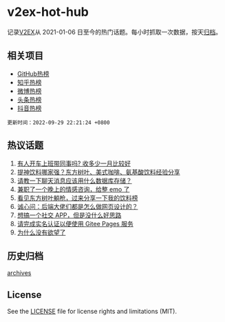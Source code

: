 # v2ex-hot-hub

 记录[V2EX](https://www.v2ex.com/)从 2021-01-06 日至今的热门话题。每小时抓取一次数据，按天[归档](archives)。
 
 ## 相关项目

- [GitHub热榜](https://github.com/lonnyzhang423/github-hot-hub)
- [知乎热榜](https://github.com/lonnyzhang423/zhihu-hot-hub)
- [微博热榜](https://github.com/lonnyzhang423/weibo-hot-hub)
- [头条热榜](https://github.com/lonnyzhang423/toutiao-hot-hub)
- [抖音热榜](https://github.com/lonnyzhang423/douyin-hot-hub)


 `更新时间：2022-09-29 22:21:24 +0800`

## 热议话题

1. [有人开车上班带同事吗? 收多少一月比较好](https://www.v2ex.com/t/883740)
1. [提神饮料哪家强？东方树叶、美式咖啡、氨基酸饮料经验分享](https://www.v2ex.com/t/883794)
1. [请教一下聊天消息应该用什么数据库存储？](https://www.v2ex.com/t/883731)
1. [兼职了一个晚上的情感咨询，给整 emo 了](https://www.v2ex.com/t/883821)
1. [看见东方树叶躺枪，过来分享一下我的饮料榜](https://www.v2ex.com/t/883860)
1. [诚心问：后端大佬们都是怎么做网页设计的？](https://www.v2ex.com/t/883733)
1. [想搞一个社交 APP，但是没什么好思路](https://www.v2ex.com/t/883737)
1. [请完成实名认证以便使用 Gitee Pages 服务](https://www.v2ex.com/t/883814)
1. [为什么没有欲望了](https://www.v2ex.com/t/883842)

## 历史归档

[archives](archives)

## License

See the [LICENSE](LICENSE) file for license rights and limitations (MIT).
